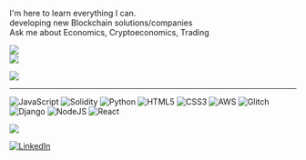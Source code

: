 I'm here to learn everything I can. <br>developing new Blockchain solutions/companies<br>Ask me about Economics, Cryptoeconomics, Trading<br>





![](https://github-readme-stats.vercel.app/api?username=marcuschaer&theme=graywhite&hide_border=false&include_all_commits=false&count_private=false)<br/>
![](https://github-readme-streak-stats.herokuapp.com/?user=marcuschaer&theme=graywhite&hide_border=false)<br/>



![](https://quotes-github-readme.vercel.app/api?type=horizontal&theme=radical)

---
![JavaScript](https://img.shields.io/badge/javascript-%23323330.svg?style=plastic&logo=javascript&logoColor=%23F7DF1E) ![Solidity](https://img.shields.io/badge/Solidity-%23363636.svg?style=plastic&logo=solidity&logoColor=white) ![Python](https://img.shields.io/badge/python-3670A0?style=plastic&logo=python&logoColor=ffdd54) ![HTML5](https://img.shields.io/badge/html5-%23E34F26.svg?style=plastic&logo=html5&logoColor=white) ![CSS3](https://img.shields.io/badge/css3-%231572B6.svg?style=plastic&logo=css3&logoColor=white) ![AWS](https://img.shields.io/badge/AWS-%23FF9900.svg?style=plastic&logo=amazon-aws&logoColor=white) ![Glitch](https://img.shields.io/badge/glitch-%233333FF.svg?style=plastic&logo=glitch&logoColor=white) ![Django](https://img.shields.io/badge/django-%23092E20.svg?style=plastic&logo=django&logoColor=white) ![NodeJS](https://img.shields.io/badge/node.js-6DA55F?style=plastic&logo=node.js&logoColor=white) ![React](https://img.shields.io/badge/react-%2320232a.svg?style=plastic&logo=react&logoColor=%2361DAFB)

[![](https://visitcount.itsvg.in/api?id=marcuschaer&icon=1&color=12)](https://visitcount.itsvg.in)

[![LinkedIn](https://img.shields.io/badge/LinkedIn-%230077B5.svg?logo=linkedin&logoColor=white)](https://linkedin.com/in/marcuschaer) 

<!-- Proudly created with GPRM ( https://gprm.itsvg.in ) -->
